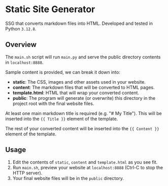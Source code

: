 # Static Site Generator

SSG that converts markdown files into HTML. Developed and tested in
Python `3.12.8`.


## Overview

The `main.sh` script will run `main.py` and serve the public directory contents
in `localhost:8888`.

Sample content is provided, we can break it down into:

- **static**: The CSS, images and other assets used in your website.
- **content**: The markdown files that will be converted to HTML pages.
- **template.html**: HTML that will wrap your converted content.
- **public**: The program will generate (or overwrite) this directory in the
project root with the final website files.

At least one main markdown title is required (e.g. "# My Title"). This will be
inserted into the `{{ Title }}` element of the template.

The rest of your converted content will be inserted into the `{{ Content }}`
element of the template.


## Usage

1. Edit the contents of `static`, `content` and `template.html` as you see fit.
2. Run `main.sh`, preview your website at `localhost:8888` (Ctrl-C to stop the
HTTP server).
3. Your final website files will be in the `public` directory.
